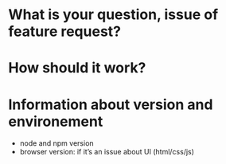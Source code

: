 # What is your question, issue of feature request?

# How should it work?

# Information about version and environement
- node and npm version
- browser version: if it’s an issue about UI (html/css/js)
